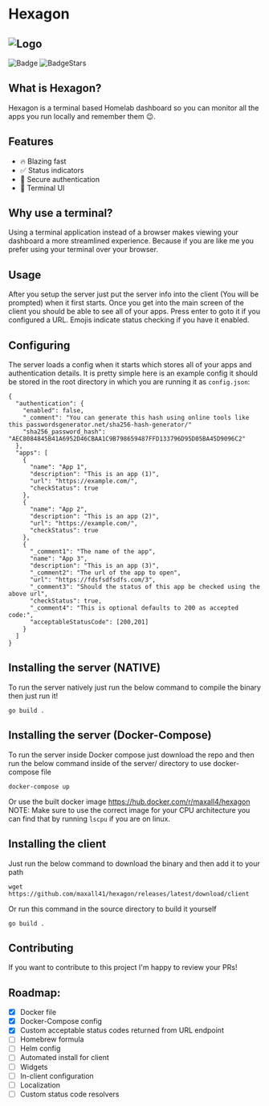 # Hexagon
![Logo](https://i.ibb.co/MMVFhfq/logo.png)
---
![Badge](https://img.shields.io/github/release-date/maxall41/hexagon)
![BadgeStars](https://img.shields.io/github/stars/maxall41/hexagon?style=social)
## What is Hexagon?
Hexagon is a terminal based Homelab dashboard so you can monitor all the apps you run locally and remember them 😉.
## Features
- 🔥 Blazing fast
- ✅ Status indicators
- 🔐 Secure authentication
- 🎉 Terminal UI
## Why use a terminal?
Using a terminal application instead of a browser makes viewing your dashboard a more streamlined experience. Because if you are like me you prefer using your terminal over your browser.
## Usage
After you setup the server just put the server info into the client (You will be prompted) when it first starts. Once you get into the main screen of the client you should be able to see all of your apps. Press enter to goto it if you configured a URL. Emojis indicate status checking if you have it enabled.
## Configuring
The server loads a config when it starts which stores all of your apps and authentication details. It is pretty simple here is an example config it should be stored in the root directory in which you are running it as `config.json`:
```
{
  "authentication": {
    "enabled": false,
    "_comment": "You can generate this hash using online tools like this passwordsgenerator.net/sha256-hash-generator/"
    "sha256_password_hash": "AEC8084845B41A6952D46CBAA1C9B798659487FFD133796D95D05BA45D9096C2"
  },
  "apps": [
    {
      "name": "App 1",
      "description": "This is an app (1)",
      "url": "https://example.com/",
      "checkStatus": true
    },
    {
      "name": "App 2",
      "description": "This is an app (2)",
      "url": "https://example.com/",
      "checkStatus": true
    },
    {
      "_comment1": "The name of the app",
      "name": "App 3",
      "description": "This is an app (3)",
      "_comment2": "The url of the app to open",
      "url": "https://fdsfsdfsdfs.com/3",
      "_comment3": "Should the status of this app be checked using the above url",
      "checkStatus": true,
      "_comment4": "This is optional defaults to 200 as accepted code:",
      "acceptableStatusCode": [200,201]
    }
  ]
}
```
## Installing the server (NATIVE)
To run the server natively just run the below command to compile the binary then just run it!
```
go build .
```
## Installing the server (Docker-Compose)
To run the server inside Docker compose just download the repo and then run the below command inside of the server/ directory to use docker-compose file
```
docker-compose up
```
Or use the built docker image https://hub.docker.com/r/maxall4/hexagon
NOTE: Make sure to use the correct image for your CPU architecture you can find that by running `lscpu` if you are on linux.
## Installing the client
Just run the below command to download the binary and then add it to your path
```
wget https://github.com/maxall41/hexagon/releases/latest/download/client
```
Or run this command in the source directory to build it yourself
```
go build .
```
## Contributing
If you want to contribute to this project I'm happy to review your PRs!
## Roadmap:
- [x] Docker file
- [x] Docker-Compose config
- [x] Custom acceptable status codes returned from URL endpoint
- [ ] Homebrew formula
- [ ] Helm config
- [ ] Automated install for client
- [ ] Widgets
- [ ] In-client configuration
- [ ] Localization
- [ ] Custom status code resolvers

